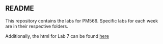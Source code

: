 
## README

This repository contains the labs for PM566. Specific labs for each week are in their respective folders.

Additionally, the html for Lab 7 can be found [here](https://ghcdn.rawgit.org/meredithfranklin/PM566-labs/master/lab07/README.html)
